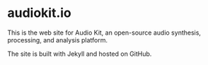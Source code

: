 audiokit.io
===========

This is the web site for Audio Kit, an open-source audio synthesis, processing, and analysis platform.

The site is built with Jekyll and hosted on GitHub.
